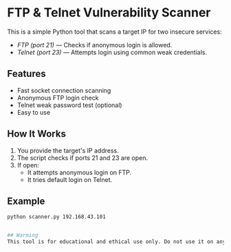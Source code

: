 # FTP & Telnet Vulnerability Scanner

This is a simple Python tool that scans a target IP for two insecure services:

- *FTP (port 21)* — Checks if anonymous login is allowed.
- *Telnet (port 23)* — Attempts login using common weak credentials.

## Features

- Fast socket connection scanning
- Anonymous FTP login check
- Telnet weak password test (optional)
- Easy to use

## How It Works

1. You provide the target's IP address.
2. The script checks if ports 21 and 23 are open.
3. If open:
   - It attempts anonymous login on FTP.
   - It tries default login on Telnet.

## Example

```bash
python scanner.py 192.168.43.101


## Warming
This tool is for educational and ethical use only. Do not use it on any system you don't have permission to test.
